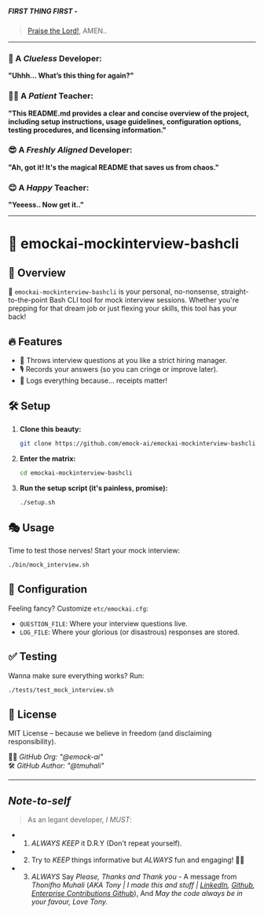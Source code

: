 ##### **FIRST THING FIRST** -
> [Praise the Lord!](https://www.youtube.com/watch?v=w-_uZP-EYkc), AMEN..  

---

### 🤔 A *Clueless* Developer:  
**"Uhhh... What’s this thing for again?"**  
### 🧑‍🏫 A *Patient* Teacher:  
**"This README.md provides a clear and concise overview of the project, including setup instructions, usage guidelines, configuration options, testing procedures, and licensing information."**
### 😎 A *Freshly Aligned* Developer:  
**"Ah, got it! It's the magical README that saves us from chaos."**  
### 😊 A *Happy* Teacher:  
**"Yeeess.. Now get it.."**

---

# 🧠 emockai-mockinterview-bashcli  

## 🎤 Overview  

🚀 `emockai-mockinterview-bashcli` is your personal, no-nonsense, straight-to-the-point Bash CLI tool for mock interview sessions. Whether you're prepping for that dream job or just flexing your skills, this tool has your back!  

## 🔥 Features  

- 🤖 Throws interview questions at you like a strict hiring manager.  
- 🎙️ Records your answers (so you can cringe or improve later).  
- 📝 Logs everything because... receipts matter!  

## 🛠️ Setup  

1. **Clone this beauty:**  

   ```bash
   git clone https://github.com/emock-ai/emockai-mockinterview-bashcli.git
   ```

2. **Enter the matrix:**  

   ```bash
   cd emockai-mockinterview-bashcli
   ```

3. **Run the setup script (it's painless, promise):**  

   ```bash
   ./setup.sh
   ```

## 🎭 Usage  

Time to test those nerves! Start your mock interview:  

```bash
./bin/mock_interview.sh
```

## 🔧 Configuration  

Feeling fancy? Customize `etc/emockai.cfg`:  

- `QUESTION_FILE`: Where your interview questions live.  
- `LOG_FILE`: Where your glorious (or disastrous) responses are stored.  

## ✅ Testing  

Wanna make sure everything works? Run:  

```bash
./tests/test_mock_interview.sh
```

## 📜 License  

MIT License – because we believe in freedom (and disclaiming responsibility).  

👨‍💻 *GitHub Org: "@emock-ai"*   
🛠 *GitHub Author: "@tmuhali"*  

---

## *Note-to-self*
> As an legant developer, *I MUST*:
 - 1. *ALWAYS* *KEEP* it D.R.Y (Don't repeat yourself).
 - 2. Try to *KEEP* things informative but *ALWAYS* fun and engaging! 🚀😆
 - 3. *ALWAYS* Say *Please, Thanks and Thank you*
              - A message from *Thonifho Muhali* (*AKA Tony | I made this and stuff | [LinkedIn](https://www.linkedin.com/in/tmuhali/), [Github](https://github.com/tony-rsa),  [Enterprise Contributions Github](https://github.com/tmuhali)*), And *May the code always be in your favour, Love Tony.*
    
